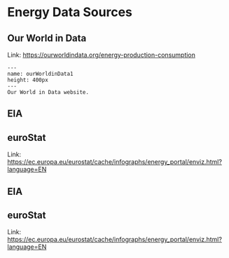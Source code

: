 # Energy Data Sources

## Our World in Data

Link: https://ourworldindata.org/energy-production-consumption 


```{figure} EAGE_PythonRenewableEnergyCourse/images/section4/section4_ourworldindata_1.PNG
---
name: ourWorldinData1
height: 400px
---
Our World in Data website.
```

## EIA

## euroStat

Link: https://ec.europa.eu/eurostat/cache/infographs/energy_portal/enviz.html?language=EN

## EIA

## euroStat

Link: https://ec.europa.eu/eurostat/cache/infographs/energy_portal/enviz.html?language=EN